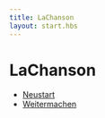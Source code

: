 ```yaml
---
title: LaChanson
layout: start.hbs
---
```


# LaChanson

* [Neustart](dorfeingang/index?action=start)
* [Weitermachen](dorfeingang/index?action=continue)


